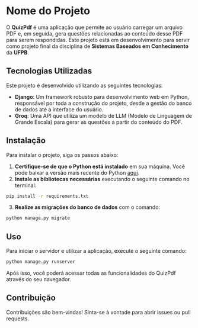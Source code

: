 # Nome do Projeto

O **QuizPdf** é uma aplicação que permite ao usuário carregar um arquivo PDF e, em seguida, gera questões relacionadas ao conteúdo desse PDF para serem respondidas. Este projeto está em desenvolvimento para servir como projeto final da disciplina de **Sistemas Baseados em Conhecimento** da **UFPB**.

## Tecnologias Utilizadas

Este projeto é desenvolvido utilizando as seguintes tecnologias:

- **Django**: Um framework robusto para desenvolvimento web em Python, responsável por toda a construção do projeto, desde a gestão do banco de dados até a interface do usuário.
- **Groq**: Uma API que utiliza um modelo de LLM (Modelo de Linguagem de Grande Escala) para gerar as questões a partir do conteúdo do PDF.

## Instalação

Para instalar o projeto, siga os passos abaixo:

1. **Certifique-se de que o Python está instalado** em sua máquina. Você pode baixar a versão mais recente do Python [aqui](https://www.python.org/downloads/).
2. **Instale as bibliotecas necessárias** executando o seguinte comando no terminal:

```bash
pip install -r requirements.txt
```

3. **Realize as migrações do banco de dados** com o comando:

```bash
python manage.py migrate
```

## Uso

Para iniciar o servidor e utilizar a aplicação, execute o seguinte comando:

```bash
python manage.py runserver
```

Após isso, você poderá acessar todas as funcionalidades do QuizPdf através do seu navegador.

## Contribuição

Contribuições são bem-vindas! Sinta-se à vontade para abrir issues ou pull requests.